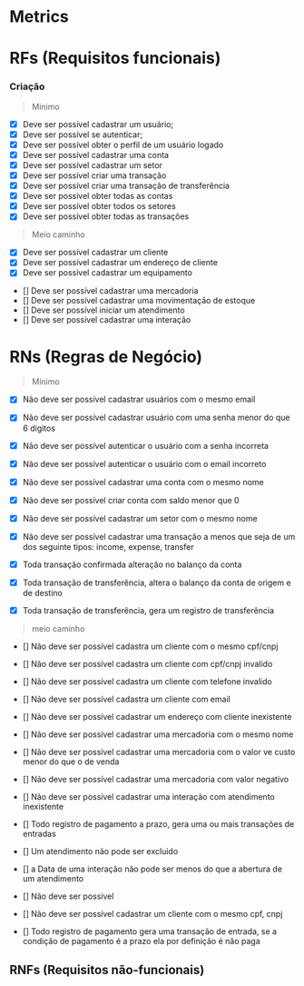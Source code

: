 # Metrics

# RFs (Requisitos funcionais)

### Criação

> Minimo 

- [x] Deve ser possível cadastrar um usuário;
- [x] Deve ser possível se autenticar;
- [x] Deve ser possível obter o perfil de um usuário logado
- [x] Deve ser possível cadastrar uma conta
- [x] Deve ser possível cadastrar um setor
- [x] Deve ser possível criar uma transação
- [x] Deve ser possível criar uma transação de transferência
- [x] Deve ser possível obter todas as contas
- [x] Deve ser possível obter todos os setores
- [x] Deve ser possível obter todas as transações

> Meio caminho

- [x] Deve ser possível cadastrar um cliente
- [x] Deve ser possível cadastrar um endereço de cliente
- [x] Deve ser possível cadastrar um equipamento
- [] Deve ser possível cadastrar uma mercadoria
- [] Deve ser possível cadastrar uma movimentação de estoque
- [] Deve ser possível iniciar um atendimento
- [] Deve ser possivel cadastrar uma interação

# RNs (Regras de Negócio)

> Mínimo

- [x] Não deve ser possível cadastrar usuários com o mesmo email
- [x] Não deve ser possível cadastrar usuário com uma senha menor do que 6 digitos
- [x] Não deve ser possível autenticar o usuário com a senha incorreta
- [x] Não deve ser possível autenticar o usuário com o email incorreto
- [x] Não deve ser possível cadastrar uma conta com o mesmo nome
- [x] Não deve ser possível criar conta com saldo menor que 0
- [x] Não deve ser possível cadastrar um setor com o mesmo nome
- [x] Não deve ser possível cadastrar uma transação a menos que seja de um dos seguinte tipos: 
income, expense, transfer
- [x] Toda transação confirmada alteração no balanço da conta
- [x] Toda transação de transferência, altera o balanço da conta de origem e de destino
- [x] Toda transação de transferência, gera um registro de transferência


> meio caminho

- [] Não deve ser possível cadastra um cliente com o mesmo cpf/cnpj
- [] Não deve ser possível cadastra um cliente com cpf/cnpj invalido
- [] Não deve ser possível cadastra um cliente com telefone invalido
- [] Não deve ser possível cadastra um cliente com email 
- [] Não deve ser possível cadastrar um endereço com cliente inexistente
- [] Não deve ser possível cadastrar uma mercadoria com o mesmo nome
- [] Não deve ser possível cadastrar uma mercadoria com o valor ve custo menor do que o de venda
- [] Não deve ser possível cadastrar uma mercadoria com valor negativo
- [] Não deve ser possível cadastrar uma interação com atendimento inexistente


- [] Todo registro de pagamento a prazo, gera uma ou mais transações de entradas
- [] Um atendimento não pode ser excluido
- [] a Data de uma interação não pode ser menos do que a abertura de um atendimento
- [] Não deve ser possivel 
- [] Não deve ser possível cadastrar um cliente com o mesmo cpf, cnpj
- [] Todo registro de pagamento gera uma transação de entrada, 
se a condição de pagamento é a prazo ela por definição é não paga





## RNFs (Requisitos não-funcionais)

